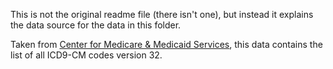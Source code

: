 This is not the original readme file (there isn't one), but instead it explains the data source for the data in this folder.

Taken from [Center for Medicare & Medicaid Services](https://www.cms.gov/Medicare/Coding/ICD9ProviderDiagnosticCodes/codes), this data contains the list of all ICD9-CM codes version 32.